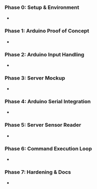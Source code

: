 ### Phase 0: Setup & Environment

-

### Phase 1: Arduino Proof of Concept

-

### Phase 2: Arduino Input Handling

-

### Phase 3: Server Mockup

-

### Phase 4: Arduino Serial Integration

-

### Phase 5: Server Sensor Reader

-

### Phase 6: Command Execution Loop

-

### Phase 7: Hardening & Docs

- 
